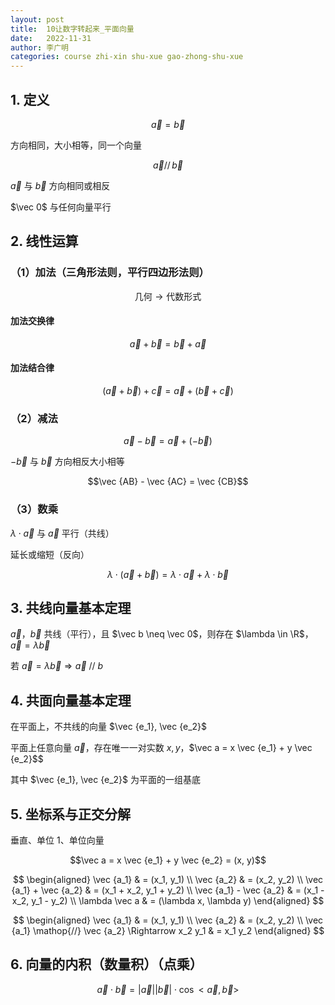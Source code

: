 ```yaml
---
layout: post
title:  10让数字转起来_平面向量
date:   2022-11-31
author: 李广明
categories: course zhi-xin shu-xue gao-zhong-shu-xue
---
```


## 1. 定义

$$\vec a = \vec b$$

方向相同，大小相等，同一个向量

$$\vec a \mathop{//} \vec b$$

$\vec a$ 与 $\vec b$ 方向相同或相反

$\vec 0$ 与任何向量平行

## 2. 线性运算

### （1）加法（三角形法则，平行四边形法则）

$$\text{几何} \to \text{代数形式}$$

#### 加法交换律

$$\vec a + \vec b = \vec b + \vec a$$

#### 加法结合律

$$(\vec a + \vec b) + \vec c = \vec a + (\vec b + \vec c)$$

### （2）减法

$$\vec a - \vec b = \vec a + (- \vec b)$$

$- \vec b$ 与 $\vec b$ 方向相反大小相等

$$\vec {AB} - \vec {AC} = \vec {CB}$$

### （3）数乘

$\lambda \cdot \vec a$ 与 $\vec a$ 平行（共线）

延长或缩短（反向）

$$\lambda \cdot (\vec a + \vec b) = \lambda \cdot \vec a + \lambda \cdot \vec b$$

## 3. 共线向量基本定理

$\vec a$，$\vec b$ 共线（平行），且 $\vec b \neq \vec 0$，则存在 $\lambda \in \R$，$\vec a = \lambda \vec b$

若 $\vec a = \lambda \vec b \Rightarrow \vec a ~//~ b$

## 4. 共面向量基本定理

在平面上，不共线的向量 $\vec {e_1}, \vec {e_2}$

平面上任意向量 $\vec a$，存在唯一一对实数 $x, y$，$\vec a = x \vec {e_1} + y \vec {e_2}$$

其中 $\vec {e_1}, \vec {e_2}$ 为平面的一组基底

## 5. 坐标系与正交分解

垂直、单位 $1$、单位向量

$$\vec a = x \vec {e_1} + y \vec {e_2} = (x, y)$$

$$
\begin{aligned}
    \vec {a_1} & = (x_1, y_1) \\
    \vec {a_2} & = (x_2, y_2) \\
    \vec {a_1} + \vec {a_2} & = (x_1 + x_2, y_1 + y_2) \\
    \vec {a_1} - \vec {a_2} & = (x_1 - x_2, y_1 - y_2) \\
    \lambda \vec a & = (\lambda x, \lambda y)
\end{aligned}
$$ 

$$
\begin{aligned}
    \vec {a_1} & = (x_1, y_1) \\
    \vec {a_2} & = (x_2, y_2) \\
    \vec {a_1} \mathop{//} \vec {a_2} \Rightarrow x_2 y_1 & = x_1 y_2
\end{aligned}
$$

## 6. 向量的内积（数量积）（点乘）

$$\vec a \cdot \vec b = \lvert \vec a \rvert \lvert \vec b \rvert \cdot \cos <\vec a, \vec b>$$